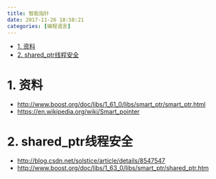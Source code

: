 ```yaml
---
title: 智能指针
date: 2017-11-26 18:58:21
categories: [编程语言]
---
```

<!-- TOC -->

- [1. 资料](#1-资料)
- [2. shared_ptr线程安全](#2-shared_ptr线程安全)

<!-- /TOC -->



<a id="markdown-1-资料" name="1-资料"></a>
# 1. 资料

* http://www.boost.org/doc/libs/1_61_0/libs/smart_ptr/smart_ptr.html
* https://en.wikipedia.org/wiki/Smart_pointer

<a id="markdown-2-shared_ptr线程安全" name="2-shared_ptr线程安全"></a>
# 2. shared_ptr线程安全
* http://blog.csdn.net/solstice/article/details/8547547
* http://www.boost.org/doc/libs/1_63_0/libs/smart_ptr/shared_ptr.htm
